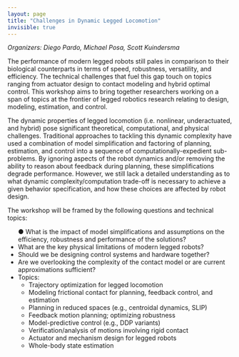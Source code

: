 ```yaml
---
layout: page
title: "Challenges in Dynamic Legged Locomotion"
invisible: true
---
```

<p><i>Organizers: Diego Pardo, Michael Posa, Scott Kuindersma</i></p>

<p>
The performance of modern legged robots still pales in comparison to their
biological counterparts in terms of speed, robustness, versatility, and
efficiency. The technical challenges that fuel this gap touch on topics ranging
from actuator design to contact modeling and hybrid optimal control. This
workshop aims to bring together researchers working on a span of topics at the
frontier of legged robotics research relating to design, modeling, estimation,
and control.
</p>

<p> 
The dynamic properties of legged locomotion (i.e. nonlinear, underactuated,
and hybrid) pose significant theoretical, computational, and physical
challenges. Traditional approaches to tackling this dynamic complexity have
used a combination of model simplification and factoring of planning,
estimation, and control into a sequence of computationally-expedient
sub-problems. By ignoring aspects of the robot dynamics and/or removing the
ability to reason about feedback during planning, these simplifications degrade
performance.  However, we still lack a detailed understanding as to what
dynamic complexity/computation trade-off is necessary to achieve a given
behavior specification, and how these choices are affected by robot design.
</p>


<p>
The workshop will be framed by the following questions and technical topics:
<ul>
● What is the impact of model simplifications and assumptions on the efficiency, robustness and
performance of the solutions?
<li>What are the key physical limitations of modern legged robots?
<li>Should we be designing control systems and hardware together?
<li>Are we overlooking the complexity of the contact model or are current approximations sufficient?
<li>Topics:
<ul>
<li>Trajectory optimization for legged locomotion
<li>Modeling frictional contact for planning, feedback control, and estimation
<li>Planning in reduced spaces (e.g., centroidal dynamics, SLIP)
<li>Feedback motion planning; optimizing robustness
<li>Model-predictive control (e.g., DDP variants)
<li>Verification/analysis of motions involving rigid contact
<li>Actuator and mechanism design for legged robots
<li>Whole-body state estimation
</ul>
</ul>
</p>

